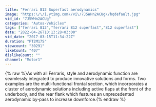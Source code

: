 ```yaml
---
title: "Ferrari 812 Superfast aerodynamics"
image: "https:\/\/i.ytimg.com\/vi\/7J5WHn2ACUg\/hqdefault.jpg"
vid_id: "7J5WHn2ACUg"
categories: "Autos-Vehicles"
tags: ["ferrari 812","ferrari 812 superfast","812 superfast"]
date: "2022-04-26T10:13:28+03:00"
vid_date: "2017-03-15T11:34:22Z"
duration: "PT2M17S"
viewcount: "30291"
likeCount: "407"
dislikeCount: ""
channel: "Motor1"
---
```

{% raw %}As with all Ferraris, style and aerodynamic function are seamlessly integrated to produce innovative solutions and forms. Two examples are the multi-functional frontal section, which incorporates a cluster of aerodynamic solutions including active flaps at the front of the underbody, and the rear flank which features an unprecedented aerodynamic by-pass to increase downforce.{% endraw %}
